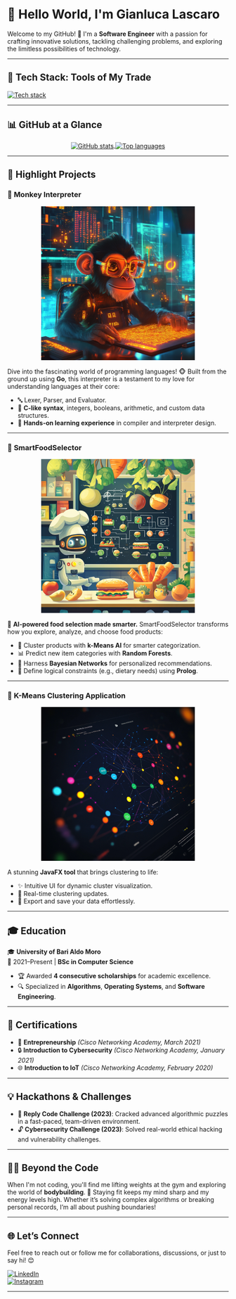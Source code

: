 # 👋 Hello World, I'm **Gianluca Lascaro**  

Welcome to my GitHub! 🚀 I'm a **Software Engineer** with a passion for crafting innovative solutions, tackling challenging problems, and exploring the limitless possibilities of technology.  

---

## 🌌 **Tech Stack: Tools of My Trade**
<a href="https://github.com/tandpfun/skill-icons">
  <img align="center" src="https://skillicons.dev/icons?i=java,python,go,cpp,git,github&theme=dark" alt="Tech stack" />
</a>

---

## 📊 **GitHub at a Glance**
<div align="center">
  <a href="https://github.com/anuraghazra/github-readme-stats">
    <img align="center" src="https://github-readme-stats.vercel.app/api?username=byluca&theme=tokyonight&show_icons=true" alt="GitHub stats" />
  </a>
  <a href="https://github.com/anuraghazra/anuraghazra.github.io">
    <img align="center" src="https://github-readme-stats.vercel.app/api/top-langs/?username=byluca&layout=compact&theme=tokyonight" alt="Top languages" />
  </a>
</div>

---

## 🚀 **Highlight Projects**

### 🐒 **Monkey Interpreter**

<div align="center">
  <img src="https://github.com/byluca/monkey-interpreter/blob/main/monkeyinterpreter.png" alt="Monkey Interpreter Logo" width="350" height="350">
</div>

Dive into the fascinating world of programming languages! 🐵 Built from the ground up using **Go**, this interpreter is a testament to my love for understanding languages at their core:
- 🔤 Lexer, Parser, and Evaluator.
- 🧮 **C-like syntax**, integers, booleans, arithmetic, and custom data structures.
- 🌟 **Hands-on learning experience** in compiler and interpreter design.

---

### 🥗 **SmartFoodSelector**

<div align="center">
  <img src="https://github.com/byluca/SmartFoodSelector/blob/main/food.png" alt="SmartFoodSelector Logo" width="350" height="350">
</div>

🍴 **AI-powered food selection made smarter.** SmartFoodSelector transforms how you explore, analyze, and choose food products:
- 🤖 Cluster products with **k-Means AI** for smarter categorization.  
- 📊 Predict new item categories with **Random Forests**.  
- 🔮 Harness **Bayesian Networks** for personalized recommendations.  
- 🧩 Define logical constraints (e.g., dietary needs) using **Prolog**.

---

### 🌟 **K-Means Clustering Application**

<div align="center">
  <img src="https://github.com/byluca/K-Means-Clustering-Application/blob/main/cluster.png" alt="K-Means Clustering Logo" width="350" height="350">
</div>

A stunning **JavaFX tool** that brings clustering to life:
- ✨ Intuitive UI for dynamic cluster visualization.  
- 🚀 Real-time clustering updates.  
- 📂 Export and save your data effortlessly.

---

## 🎓 **Education**

🎓 **University of Bari Aldo Moro**  
📅 2021–Present | **BSc in Computer Science**  
- 🏆 Awarded **4 consecutive scholarships** for academic excellence.  
- 🔍 Specialized in **Algorithms**, **Operating Systems**, and **Software Engineering**.

---

## 📜 **Certifications**

- 🧠 **Entrepreneurship** *(Cisco Networking Academy, March 2021)*  
- 🔒 **Introduction to Cybersecurity** *(Cisco Networking Academy, January 2021)*  
- 🌐 **Introduction to IoT** *(Cisco Networking Academy, February 2020)*  

---

## 💡 **Hackathons & Challenges**

- 🧩 **Reply Code Challenge (2023)**: Cracked advanced algorithmic puzzles in a fast-paced, team-driven environment.  
- 🔓 **Cybersecurity Challenge (2023)**: Solved real-world ethical hacking and vulnerability challenges.  

---

## 🏋️‍♂️ **Beyond the Code**

When I'm not coding, you'll find me lifting weights at the gym and exploring the world of **bodybuilding**. 💪 Staying fit keeps my mind sharp and my energy levels high. Whether it’s solving complex algorithms or breaking personal records, I’m all about pushing boundaries!

---

## 🌐 **Let’s Connect**

Feel free to reach out or follow me for collaborations, discussions, or just to say hi! 😊  

[![LinkedIn](https://img.shields.io/badge/LinkedIn-Connect-blue?style=flat-square&logo=linkedin)](https://www.linkedin.com/in/gianluca-lascaro-68567b1b8/)  
[![Instagram](https://img.shields.io/badge/Instagram-Follow-purple?style=flat-square&logo=instagram)](https://www.instagram.com/gianluca.lascaro/)

---
